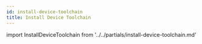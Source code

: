 ```yaml
---
id: install-device-toolchain
title: Install Device Toolchain
---
```


import InstallDeviceToolchain from '../../partials/install-device-toolchain.md'

<InstallDeviceToolchain />

